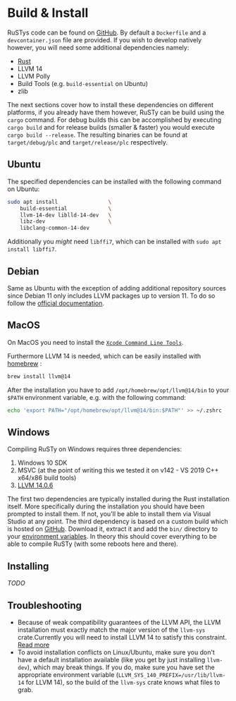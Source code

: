 # Build & Install

RuSTys code can be found on [GitHub](https://github.com/PLC-lang/rusty).
By default a `Dockerfile` and a `devcontainer.json` file are provided. If you wish to develop natively
however, you will need some additional dependencies namely:

- [Rust](https://www.rust-lang.org/tools/install)
- LLVM 14
- LLVM Polly
- Build Tools (e.g. `build-essential` on Ubuntu)
- zlib

The next sections cover how to install these dependencies on different platforms, if you already have them
however, RuSTy can be build using the `cargo` command. For debug builds this can be accomplished by executing
`cargo build` and for release builds (smaller & faster) you would execute `cargo build --release`. The
resulting binaries can be found at `target/debug/plc` and `target/release/plc` respectively.

## Ubuntu

The specified dependencies can be installed with the following command on Ubuntu:

```bash
sudo apt install                \
    build-essential             \
    llvm-14-dev liblld-14-dev   \
    libz-dev                    \
    libclang-common-14-dev
```
Additionally you _might_ need `libffi7`, which can be installed with `sudo apt install libffi7`.

## Debian

Same as Ubuntu with the exception of adding additional repository sources since Debian 11 only includes LLVM packages up to version 11.
To do so follow the [official documentation](https://apt.llvm.org/).

## MacOS

On MacOS you need to install the [`Xcode Command Line Tools`](https://developer.apple.com/downloads/).

Furthermore LLVM 14 is needed, which can be easily installed with [homebrew](https://brew.sh) :

```bash
brew install llvm@14
````

After the installation you have to add `/opt/homebrew/opt/llvm@14/bin` to your `$PATH` environment variable, e.g. with the following command:

```bash
echo 'export PATH="/opt/homebrew/opt/llvm@14/bin:$PATH"' >> ~/.zshrc
```

## Windows
Compiling RuSTy on Windows requires three dependencies:
1. Windows 10 SDK
2. MSVC (at the point of writing this we tested it on v142 - VS 2019 C++ x64/x86 build tools)
3. [LLVM 14.0.6](https://github.com/PLC-lang/llvm-package-windows/releases/tag/v14.0.6)

The first two dependencies are typically installed during the Rust installation itself. More specifically during the
installation you should have been prompted to install them. If not, you'll be able to install them via Visual Studio at any point.
The third dependency is based on a custom build which is hosted on [GitHub](https://github.com/PLC-lang/llvm-package-windows/releases/tag/v14.0.6).
Download it, extract it and add the `bin/` directory to your [environment variables](https://docs.oracle.com/en/database/oracle/machine-learning/oml4r/1.5.1/oread/creating-and-modifying-environment-variables-on-windows.html).
In theory this should cover everything to be able to compile RuSTy (with some reboots here and there).

## Installing

_TODO_

## Troubleshooting

- Because of weak compatibility guarantees of the LLVM API, the LLVM installation must exactly match the
major version of the `llvm-sys` crate.Currently you will need to install LLVM 14 to satisfy this constraint.
[Read more](https://crates.io/crates/llvm-sys)
- To avoid installation conflicts on Linux/Ubuntu, make sure you don't have a default installation available
(like you get by just installing `llvm-dev`), which may break things. If you do, make sure you have set
the appropriate environment variable (`LLVM_SYS_140_PREFIX=/usr/lib/llvm-14` for LLVM 14), so
the build of the `llvm-sys` crate knows what files to grab.